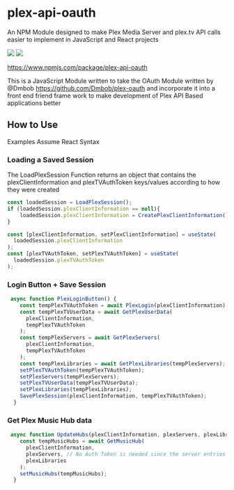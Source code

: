 # plex-api-oauth
An NPM Module designed to make Plex Media Server and plex.tv API calls easier to implement in JavaScript and React projects

<img src="https://img.shields.io/lgtm/grade/javascript/github/LukeHagar/plex-api-oauth" /> <img src="https://img.shields.io/npm/dw/plex-api-oauth" />

https://www.npmjs.com/package/plex-api-oauth

This is a JavaScript Module written to take the OAuth Module written by @Dmbob https://github.com/Dmbob/plex-oauth and incorporate it into a front end friend frame work to make development of Plex API Based applications better

## How to Use

Examples Assume React Syntax

### Loading a Saved Session

The LoadPlexSession Function returns an object that contains the plexClientInformation and plexTVAuthToken keys/values according to how they were created
``` JavaScript
const loadedSession = LoadPlexSession();
if (loadedSession.plexClientInformation == null){
    loadedSession.plexClientInformation = CreatePlexClientInformation();
}

const [plexClientInformation, setPlexClientInformation] = useState(
  loadedSession.plexClientInformation
);
const [plexTVAuthToken, setPlexTVAuthToken] = useState(
  loadedSession.plexTVAuthToken
);
```

### Login Button + Save Session
``` JavaScript
 async function PlexLoginButton() {
    const tempPlexTVAuthToken = await PlexLogin(plexClientInformation);
    const tempPlexTVUserData = await GetPlexUserData(
      plexClientInformation,
      tempPlexTVAuthToken
    );
    const tempPlexServers = await GetPlexServers(
      plexClientInformation,
      tempPlexTVAuthToken
    );
    const tempPlexLibraries = await GetPlexLibraries(tempPlexServers);
    setPlexTVAuthToken(tempPlexTVAuthToken);
    setPlexServers(tempPlexServers);
    setPlexTVUserData(tempPlexTVUserData);
    setPlexLibraries(tempPlexLibraries);
    SavePlexSession(plexClientInformation, tempPlexTVAuthToken);
  }
```

### Get Plex Music Hub data
``` JavaScript
 async function UpdateHubs(plexClientInformation, plexServers, plexLibraries) {
    const tempMusicHubs = await GetMusicHub(
      plexClientInformation,
      plexServers, // No Auth Token is needed since the server entries have their own access tokens
      plexLibraries
    );
    setMusicHubs(tempMusicHubs);
  }
```



